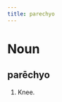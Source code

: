 ```yaml
---
title: parechyo
---
```


Noun
================================

parēchyo
----------------

1. Knee.
